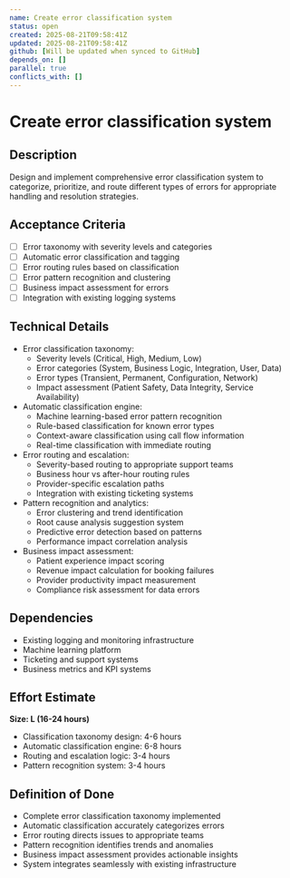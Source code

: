 ```yaml
---
name: Create error classification system
status: open
created: 2025-08-21T09:58:41Z
updated: 2025-08-21T09:58:41Z
github: [Will be updated when synced to GitHub]
depends_on: []
parallel: true
conflicts_with: []
---
```


# Create error classification system

## Description
Design and implement comprehensive error classification system to categorize, prioritize, and route different types of errors for appropriate handling and resolution strategies.

## Acceptance Criteria
- [ ] Error taxonomy with severity levels and categories
- [ ] Automatic error classification and tagging
- [ ] Error routing rules based on classification
- [ ] Error pattern recognition and clustering
- [ ] Business impact assessment for errors
- [ ] Integration with existing logging systems

## Technical Details
- Error classification taxonomy:
  - Severity levels (Critical, High, Medium, Low)
  - Error categories (System, Business Logic, Integration, User, Data)
  - Error types (Transient, Permanent, Configuration, Network)
  - Impact assessment (Patient Safety, Data Integrity, Service Availability)
- Automatic classification engine:
  - Machine learning-based error pattern recognition
  - Rule-based classification for known error types
  - Context-aware classification using call flow information
  - Real-time classification with immediate routing
- Error routing and escalation:
  - Severity-based routing to appropriate support teams
  - Business hour vs after-hour routing rules
  - Provider-specific escalation paths
  - Integration with existing ticketing systems
- Pattern recognition and analytics:
  - Error clustering and trend identification
  - Root cause analysis suggestion system
  - Predictive error detection based on patterns
  - Performance impact correlation analysis
- Business impact assessment:
  - Patient experience impact scoring
  - Revenue impact calculation for booking failures
  - Provider productivity impact measurement
  - Compliance risk assessment for data errors

## Dependencies
- Existing logging and monitoring infrastructure
- Machine learning platform
- Ticketing and support systems
- Business metrics and KPI systems

## Effort Estimate
**Size: L (16-24 hours)**
- Classification taxonomy design: 4-6 hours
- Automatic classification engine: 6-8 hours
- Routing and escalation logic: 3-4 hours
- Pattern recognition system: 3-4 hours

## Definition of Done
- Complete error classification taxonomy implemented
- Automatic classification accurately categorizes errors
- Error routing directs issues to appropriate teams
- Pattern recognition identifies trends and anomalies
- Business impact assessment provides actionable insights
- System integrates seamlessly with existing infrastructure
